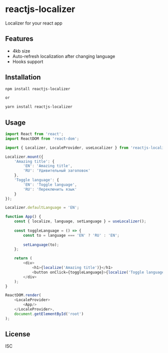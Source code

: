 # reactjs-localizer
Localizer for your react app

## Features
- 4kb size
- Auto-refresh localization after changing language
- Hooks support

## Installation
```sh
npm install reactjs-localizer

or

yarn install reactjs-localizer
```

## Usage
```js
import React from 'react';
import ReactDOM from 'react-dom';

import { Localizer, LocaleProvider, useLocalizer } from 'reactjs-localizer';

Localizer.mount({
    'Amazing title': {
        'EN': 'Amazing title',
        'RU': 'Удивительный заголовок'
    },
    'Toggle language': {
        'EN': 'Toggle language',
        'RU': 'Переключить язык'
    }
});

Localizer.defaultLanguage = 'EN';

function App() {
    const { localize, language, setLanguage } = useLocalizer();
    
    const toggleLanguage = () => {
        const to = language === 'EN' ? 'RU' : 'EN';
        
        setLanguage(to);
    };

    return (
        <div>
            <h1>{localize('Amazing title')}</h1>
            <button onClick={toggleLanguage}>{localize('Toggle language')}</button>
        </div>
    );
}

ReactDOM.render(
    <LocaleProvider>
        <App/>
    </LocaleProvider>,
    document.getElementById('root')
);
```

## License
ISC
